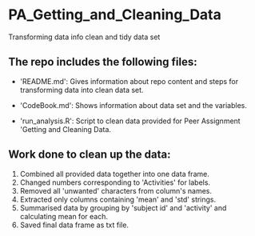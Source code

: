 # PA_Getting_and_Cleaning_Data
Transforming data info clean and tidy data set
## The repo includes the following files:

- 'README.md':  Gives information about repo content and steps for transforming data into clean data set.

- 'CodeBook.md': Shows information about data set and the variables.

- 'run_analysis.R': Script to clean data provided for Peer Assignment 'Getting and Cleaning Data.

## Work done to clean up the data:

1. Combined all provided data together into one data frame.
2. Changed numbers corresponding to 'Activities' for labels.
3. Removed all 'unwanted' characters from column's names.
4. Extracted only columns containing 'mean' and 'std' strings.
5. Summarised data by grouping by 'subject id' and 'activity' and calculating mean for each.
6. Saved final data frame as txt file.
